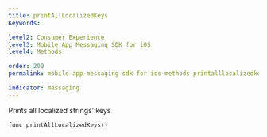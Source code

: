 ```yaml
---
title: printAllLocalizedKeys
Keywords:

level2: Consumer Experience
level3: Mobile App Messaging SDK for iOS
level4: Methods

order: 200
permalink: mobile-app-messaging-sdk-for-ios-methods-printalllocalizedkeys.html

indicator: messaging
---
```


Prints all localized strings’ keys

`func printAllLocalizedKeys()`


